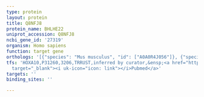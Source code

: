 ```yaml
---
type: protein
layout: protein
title: Q8NFJ8
protein_name: BHLHE22
uniprot_accession: Q8NFJ8
ncbi_gene_id: '27319'
organism: Homo sapiens
function: target gene
orthologs: '[{"species": "Mus musculus", "id": ["A0A0R4J056"]}, {"species": "Rattus norvegicus", "id": ["D4A287"]}]'
tfs: 'HOXA10,P31260,3206,TRRUST,inferred by curator,&ensp;<a href="https://www.ncbi.nlm.nih.gov/pubmed/?term=29087512%5Buid%5D+OR+17350963%5Buid%5D"
  target="_blank"><i uk-icon="icon: link"></i>Pubmed</a>'
targets: ''
binding_sites: ''

---
```

